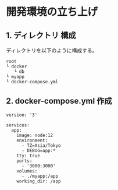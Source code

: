 # 開発環境の立ち上げ
## 1. ディレクトリ 構成
ディレクトリを以下のように構成する。
```
root
└ docker
   └ db
└ myapp
└ docker-compose.yml
```
## 2. docker-compose.yml 作成
```
version: '3'
 
services:
  app:
    image: node:12
    environment:
      - TZ=Asia/Tokyo
      - DEBUG=app:*
    tty: true
    ports:
      - '3000:3000'
    volumes:
      - ./myapp:/app
    working_dir: /app
```
